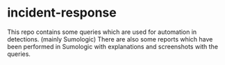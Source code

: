 # incident-response

This repo contains some queries which are used for automation in detections. (mainly Sumologic) 
There are also some reports which have been performed in Sumologic with explanations and screenshots with the queries. 
